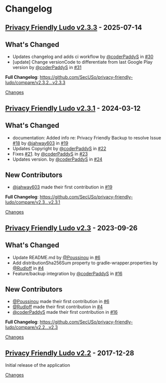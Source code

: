 # Changelog

<a id="v2.3.3"></a>
## [Privacy Friendly Ludo v2.3.3](https://github.com/SecUSo/privacy-friendly-ludo/releases/tag/v2.3.3) - 2025-07-14

## What's Changed
* Updates changelog and adds ci workflow by [@coderPaddyS](https://github.com/coderPaddyS) in [#30](https://github.com/SecUSo/privacy-friendly-ludo/pull/30)
* [update] Change versionCode to differentiate from last Google Play version by [@coderPaddyS](https://github.com/coderPaddyS) in [#31](https://github.com/SecUSo/privacy-friendly-ludo/pull/31)


**Full Changelog**: https://github.com/SecUSo/privacy-friendly-ludo/compare/v2.3.2...v2.3.3

[Changes][v2.3.3]


<a id="v2.3.1"></a>
## [Privacy Friendly Ludo v2.3.1](https://github.com/SecUSo/privacy-friendly-ludo/releases/tag/v2.3.1) - 2024-03-12

## What's Changed
* documentation: Added info re: Privacy Friendly Backup to resolve Issue [#18](https://github.com/SecUSo/privacy-friendly-ludo/issues/18) by [@jahway603](https://github.com/jahway603) in [#19](https://github.com/SecUSo/privacy-friendly-ludo/pull/19)
* Updates Copyright by [@coderPaddyS](https://github.com/coderPaddyS) in [#22](https://github.com/SecUSo/privacy-friendly-ludo/pull/22)
* Fixes [#21](https://github.com/SecUSo/privacy-friendly-ludo/issues/21). by [@coderPaddyS](https://github.com/coderPaddyS) in [#23](https://github.com/SecUSo/privacy-friendly-ludo/pull/23)
* Updates version. by [@coderPaddyS](https://github.com/coderPaddyS) in [#24](https://github.com/SecUSo/privacy-friendly-ludo/pull/24)

## New Contributors
* [@jahway603](https://github.com/jahway603) made their first contribution in [#19](https://github.com/SecUSo/privacy-friendly-ludo/pull/19)

**Full Changelog**: https://github.com/SecUSo/privacy-friendly-ludo/compare/v2.3...v2.3.1

[Changes][v2.3.1]


<a id="v2.3"></a>
## [Privacy Friendly Ludo v2.3](https://github.com/SecUSo/privacy-friendly-ludo/releases/tag/v2.3) - 2023-09-26

## What's Changed
* Update README.md by [@Poussinou](https://github.com/Poussinou) in [#6](https://github.com/SecUSo/privacy-friendly-ludo/pull/6)
* Add distributionSha256Sum property to gradle-wrapper.properties by [@Rudloff](https://github.com/Rudloff) in [#4](https://github.com/SecUSo/privacy-friendly-ludo/pull/4)
* Feature/backup integration by [@coderPaddyS](https://github.com/coderPaddyS) in [#16](https://github.com/SecUSo/privacy-friendly-ludo/pull/16)

## New Contributors
* [@Poussinou](https://github.com/Poussinou) made their first contribution in [#6](https://github.com/SecUSo/privacy-friendly-ludo/pull/6)
* [@Rudloff](https://github.com/Rudloff) made their first contribution in [#4](https://github.com/SecUSo/privacy-friendly-ludo/pull/4)
* [@coderPaddyS](https://github.com/coderPaddyS) made their first contribution in [#16](https://github.com/SecUSo/privacy-friendly-ludo/pull/16)

**Full Changelog**: https://github.com/SecUSo/privacy-friendly-ludo/compare/v2.2...v2.3

[Changes][v2.3]


<a id="v2.2"></a>
## [Privacy Friendly Ludo v2.2](https://github.com/SecUSo/privacy-friendly-ludo/releases/tag/v2.2) - 2017-12-28

Initial release of the application


[Changes][v2.2]


[v2.3.3]: https://github.com/SecUSo/privacy-friendly-ludo/compare/v2.3.1...v2.3.3
[v2.3.1]: https://github.com/SecUSo/privacy-friendly-ludo/compare/v2.3...v2.3.1
[v2.3]: https://github.com/SecUSo/privacy-friendly-ludo/compare/v2.2...v2.3
[v2.2]: https://github.com/SecUSo/privacy-friendly-ludo/tree/v2.2

<!-- Generated by https://github.com/rhysd/changelog-from-release v3.9.0 -->
